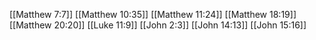 [[Matthew 7:7]]
[[Matthew 10:35]]
[[Matthew 11:24]]
[[Matthew 18:19]]
[[Matthew 20:20]]
[[Luke 11:9]]
[[John 2:3]]
[[John 14:13]]
[[John 15:16]]
